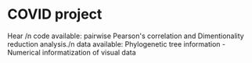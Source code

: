 # COVID project
Hear /n
code available: pairwise Pearson's correlation and Dimentionality reduction analysis./n
data available: Phylogenetic tree information - Numerical informatization of visual data
